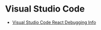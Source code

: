 # Visual Studio Code

* [Visual Studio Code React Debugging Info](https://facebook.github.io/create-react-app/docs/setting-up-your-editor)